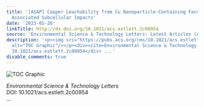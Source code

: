 ```yaml
---
title: '[ASAP] Copper Leachability from Cu Nanoparticle-Containing Face Masks and
  Associated Subcellular Impacts'
date: '2023-01-26'
linkTitle: http://dx.doi.org/10.1021/acs.estlett.2c00954
source: 'Environmental Science & Technology Letters: Latest Articles (ACS Publications)'
description: '<p><img src="https://pubs.acs.org/cms/10.1021/acs.estlett.2c00954/asset/images/medium/ez2c00954_0004.gif"
  alt="TOC Graphic"/></p><div><cite>Environmental Science & Technology Letters</cite></div><div>DOI:
  10.1021/acs.estlett.2c00954</div> ...'
disable_comments: true
---
```

<p><img src="https://pubs.acs.org/cms/10.1021/acs.estlett.2c00954/asset/images/medium/ez2c00954_0004.gif" alt="TOC Graphic"/></p><div><cite>Environmental Science & Technology Letters</cite></div><div>DOI: 10.1021/acs.estlett.2c00954</div> ...